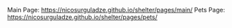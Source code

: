 Main Page: https://nicosurguladze.github.io/shelter/pages/main/
Pets Page: https://nicosurguladze.github.io/shelter/pages/pets/
